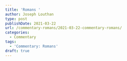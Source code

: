 ```yaml
---
title: 'Romans '
author: Joseph Louthan
type: post
publishDate: 2021-03-22
url: /commentary-romans/2021-03-22-commentary-romans/
categories:
  - Commentary
tags:
  - 'Commentary: Romans'
draft: true
---
```

